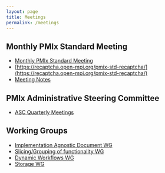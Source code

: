 ```yaml
---
layout: page
title: Meetings
permalink: /meetings
---
```



Monthly PMIx Standard Meeting
-----------------------------
 - [Monthly PMIx Standard Meeting](https://github.com/pmix/pmix-standard/wiki#meeting-information)
 - [https://recaptcha.open-mpi.org/pmix-std-recaptcha/](https://recaptcha.open-mpi.org/pmix-std-recaptcha/)
 - [Meeting Notes](https://github.com/pmix/pmix-standard/wiki#regular-teleconference-meeting-notes)


PMIx Administrative Steering Committee
--------------------------------------
 - [ASC Quarterly Meetings](https://github.com/pmix/pmix-standard/wiki#pmix-administrative-steering-committee-asc-quarterly-meetings)


Working Groups
--------------
 - [Implementation Agnostic Document WG](https://github.com/pmix/pmix-standard/wiki#implementation-agnostic-document-working-group)
 - [Slicing/Grouping of functionality WG](https://github.com/pmix/pmix-standard/wiki#slicinggrouping-of-functionality-working-group)
 - [Dynamic Workflows WG](https://github.com/pmix/pmix-standard/wiki#dynamic-workflows-working-group)
 - [Storage WG](https://github.com/pmix/pmix-standard/wiki#storage-working-group)
